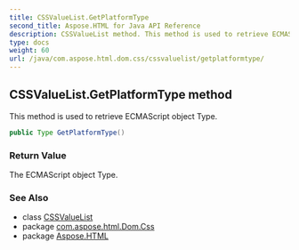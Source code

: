 ```yaml
---
title: CSSValueList.GetPlatformType
second_title: Aspose.HTML for Java API Reference
description: CSSValueList method. This method is used to retrieve ECMAScript object Type
type: docs
weight: 60
url: /java/com.aspose.html.dom.css/cssvaluelist/getplatformtype/
---
```

## CSSValueList.GetPlatformType method

This method is used to retrieve ECMAScript object Type.

```java
public Type GetPlatformType()
```

### Return Value

The ECMAScript object Type.

### See Also

* class [CSSValueList](../)
* package [com.aspose.html.Dom.Css](../../cssvaluelist/)
* package [Aspose.HTML](../../../)
